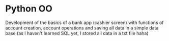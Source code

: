 # Python OO

Development of the basics of a bank app (cashier screen) with functions of account creation, account operations and saving all data in a simple data base (as I haven't learned SQL yet, I stored all data in a txt file haha)